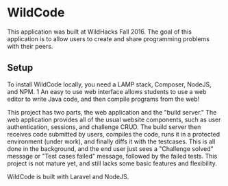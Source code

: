 # WildCode
This application was built at WildHacks Fall 2016. The goal of this application is to allow users to create and share programming problems with their peers.

## Setup
To install WildCode locally, you need a LAMP stack, Composer, NodeJS, and NPM.
1
An easy to use web interface allows students to use a web editor to write Java code, and then compile programs from the web!

This project has two parts, the web application and the "build server." The web application provides all of the usual website components, such as user authentication, sessions, and challenge CRUD.
The build server then receives code submitted by users, compiles the code, runs it in a protected environment (under work), and finally diffs it with the testcases. This is all done in the background, and the end user just sees a "Challenge solved" message or "Test cases failed" message, followed by the failed tests.
This project is not mature yet, and still lacks some basic features and flexibility.

WildCode is built with Laravel and NodeJS.
